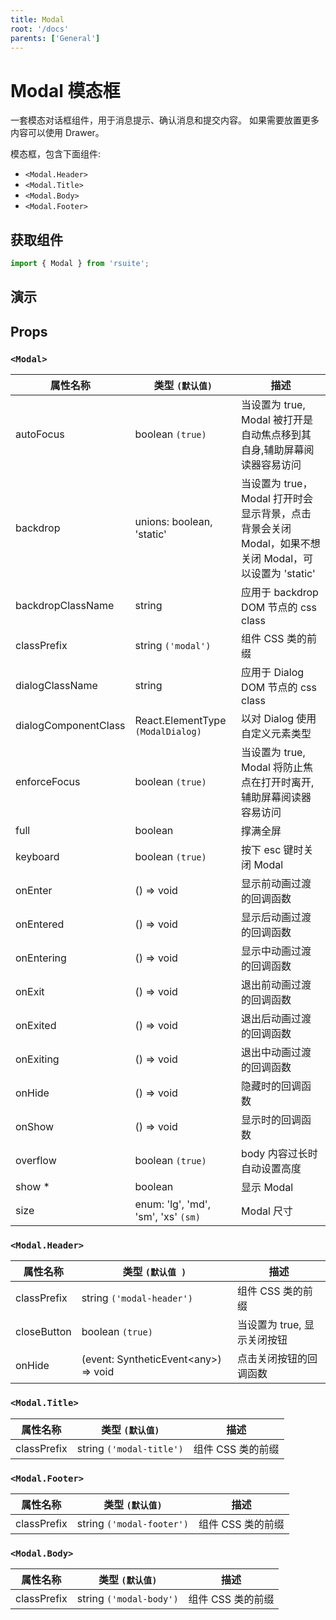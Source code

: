 ```yaml
---
title: Modal
root: '/docs'
parents: ['General']
---
```

# Modal 模态框
一套模态对话框组件，用于消息提示、确认消息和提交内容。 如果需要放置更多内容可以使用 Drawer。

模态框，包含下面组件:

* `<Modal.Header>`
* `<Modal.Title>`
* `<Modal.Body>`
* `<Modal.Footer>`

## 获取组件

```js
import { Modal } from 'rsuite';
```

## 演示

<!--{demo}-->

## Props

### `<Modal>`

| 属性名称             | 类型 `(默认值)`                     | 描述                                                                                                 |
| -------------------- | ----------------------------------- | ---------------------------------------------------------------------------------------------------- |
| autoFocus            | boolean `(true)`                    | 当设置为 true, Modal 被打开是自动焦点移到其自身,辅助屏幕阅读器容易访问                               |
| backdrop             | unions: boolean, 'static'           | 当设置为 true，Modal 打开时会显示背景，点击背景会关闭 Modal，如果不想关闭 Modal，可以设置为 'static' |
| backdropClassName    | string                              | 应用于 backdrop DOM 节点的 css class                                                                 |
| classPrefix          | string `('modal')`                  | 组件 CSS 类的前缀                                                                                    |
| dialogClassName      | string                              | 应用于 Dialog DOM 节点的 css class                                                                   |
| dialogComponentClass | React.ElementType `(ModalDialog)`   | 以对 Dialog 使用自定义元素类型                                                                       |
| enforceFocus         | boolean `(true)`                    | 当设置为 true, Modal 将防止焦点在打开时离开,辅助屏幕阅读器容易访问                                   |
| full                 | boolean                             | 撑满全屏                                                                                             |
| keyboard             | boolean `(true)`                    | 按下 esc 键时关闭 Modal                                                                              |
| onEnter              | () => void                          | 显示前动画过渡的回调函数                                                                             |
| onEntered            | () => void                          | 显示后动画过渡的回调函数                                                                             |
| onEntering           | () => void                          | 显示中动画过渡的回调函数                                                                             |
| onExit               | () => void                          | 退出前动画过渡的回调函数                                                                             |
| onExited             | () => void                          | 退出后动画过渡的回调函数                                                                             |
| onExiting            | () => void                          | 退出中动画过渡的回调函数                                                                             |
| onHide               | () => void                          | 隐藏时的回调函数                                                                                     |
| onShow               | () => void                          | 显示时的回调函数                                                                                     |
| overflow             | boolean `(true)`                    | body 内容过长时自动设置高度                                                                          |
| show \*              | boolean                             | 显示 Modal                                                                                           |
| size                 | enum: 'lg', 'md', 'sm', 'xs' `(sm)` | Modal 尺寸                                                                                           |

### `<Modal.Header>`

| 属性名称    | 类型 `(默认值 )`                           | 描述                        |
| ----------- | ------------------------------------------ | --------------------------- |
| classPrefix | string `('modal-header')`                  | 组件 CSS 类的前缀           |
| closeButton | boolean `(true)`                           | 当设置为 true, 显示关闭按钮 |
| onHide      | (event: SyntheticEvent&lt;any&gt;) => void | 点击关闭按钮的回调函数      |

### `<Modal.Title>`

| 属性名称    | 类型 `(默认值)`          | 描述              |
| ----------- | ------------------------ | ----------------- |
| classPrefix | string `('modal-title')` | 组件 CSS 类的前缀 |

### `<Modal.Footer>`

| 属性名称    | 类型 `(默认值)`           | 描述              |
| ----------- | ------------------------- | ----------------- |
| classPrefix | string `('modal-footer')` | 组件 CSS 类的前缀 |

### `<Modal.Body>`

| 属性名称    | 类型 `(默认值)`         | 描述              |
| ----------- | ----------------------- | ----------------- |
| classPrefix | string `('modal-body')` | 组件 CSS 类的前缀 |

